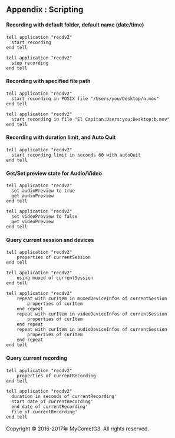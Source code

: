 ## Appendix : Scripting

#### Recording with default folder, default name (date/time)

    tell application "recdv2"
      start recording
    end tell

    tell application "recdv2"
      stop recording
    end tell

#### Recording with specified file path

    tell application "recdv2"
      start recording in POSIX file "/Users/you/Desktop/a.mov"
    end tell

    tell application "recdv2"
      start recording in file "El Capitan:Users:you:Desktop:b.mov"
    end tell

#### Recording with duration limit, and Auto Quit

    tell application "recdv2"
      start recording limit in seconds 60 with autoQuit
    end tell

#### Get/Set preview state for Audio/Video

    tell application "recdv2"
      set audioPreview to true
      get audioPreview
    end tell

    tell application "recdv2"
      set videoPreview to false
      get videoPreview
    end tell

#### Query current session and devices

    tell application "recdv2"
    	properties of currentSession
    end tell

    tell application "recdv2"
    	using muxed of currentSession
    end tell

    tell application "recdv2"
    	repeat with curItem in muxedDeviceInfos of currentSession
    		properties of curItem
    	end repeat
    	repeat with curItem in videoDeviceInfos of currentSession
    		properties of curItem
    	end repeat
    	repeat with curItem in audioDeviceInfos of currentSession
    		properties of curItem
    	end repeat
    end tell


#### Query current recording

    tell application "recdv2"
    	properties of currentRecording
    end tell

    tell application "recdv2"
      duration in seconds of currentRecording'
      start date of currentRecording'
      end date of currentRecording'
      file of currentRecording'
    end tell

Copyright © 2016-2017年 MyCometG3. All rights reserved.
